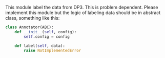 This module label the data from DP3. This is problem dependent. 
Please implement this module but the logic of labeling data should be in abstract class,
something like this:

```python
class Annotator(ABC):
    def __init__(self, config):
        self.config = config

    def label(self, data):
        raise NotImplementedError
```

